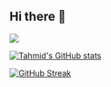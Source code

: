 ## Hi there 👋

<!--
**tahmidh/tahmidh** is a ✨ _special_ ✨ repository because its `README.md` (this file) appears on your GitHub profile.

Here are some ideas to get you started:

- 🔭 I’m currently working on ...
- 🌱 I’m currently learning ...
- 👯 I’m looking to collaborate on ...
- 🤔 I’m looking for help with ...
- 💬 Ask me about ...
- 📫 How to reach me: ...
- 😄 Pronouns: ...
- ⚡ Fun fact: ...
-->
![](https://komarev.com/ghpvc/?username=tahmidh&color=green)

[![Tahmid's GitHub stats](https://github-readme-stats.vercel.app/api?username=tahmidh)](https://github.com/tahmidh/github-readme-stats)

[![GitHub Streak](https://github-readme-streak-stats.herokuapp.com?user=tahmidh)](https://git.io/streak-stats)
